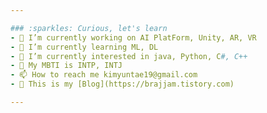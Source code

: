 ```yaml
---

### :sparkles: Curious, let's learn
- 🔭 I’m currently working on AI PlatForm, Unity, AR, VR
- 🌱 I’m currently learning ML, DL
- 👀 I’m currently interested in java, Python, C#, C++
- 🐳 My MBTI is INTP, INTJ
- 📫 How to reach me kimyuntae19@gmail.com
- 🤙 This is my [Blog](https://brajjam.tistory.com)

---
```


<!-- <div align="center"> -->
<!-- [![Top Langs](https://github-readme-stats.vercel.app/api/top-langs/?username=eva0519&layout=compact&langs_count=10&theme=dark&hide=python)]  -->
<!-- hide=${unvisiable lang}  -->
<!-- ![Anurag's GitHub stats](https://github-readme-stats.vercel.app/api?username=eva0519&show_icons=true&theme=dark)  -->
<!-- ![trophy](https://github-profile-trophy.vercel.app/?username=eva0519&theme=flat&column=5)  -->
<!-- </div> -->
